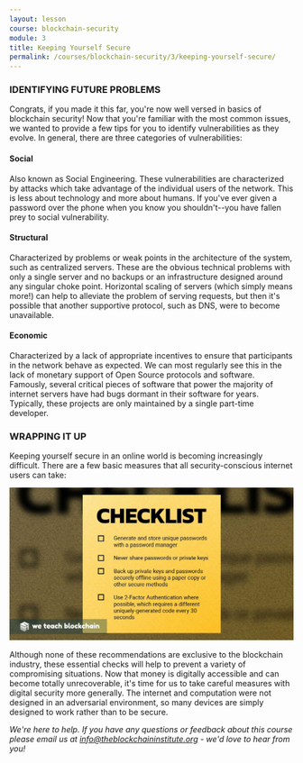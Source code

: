 ```yaml
---
layout: lesson
course: blockchain-security
module: 3
title: Keeping Yourself Secure
permalink: /courses/blockchain-security/3/keeping-yourself-secure/
---
```

<!-- <iframe width="1280" height="720" src="https://www.youtube.com/embed/KQIrpRvb7cs?list=PLVmd1I9lPns9tKLMAYdnUx3oiegbIg7sJ" frameborder="0" allow="accelerometer; autoplay; encrypted-media; gyroscope; picture-in-picture" allowfullscreen></iframe> -->

<h3>IDENTIFYING FUTURE PROBLEMS</h3>

Congrats, if you made it this far, you're now well versed in basics of blockchain security! Now that you're familiar with the most common issues, we wanted to provide a few tips for you to identify vulnerabilities as they evolve. In general, there are three categories of vulnerabilities:
<h4>Social</h4>
Also known as Social Engineering. These vulnerabilities are characterized by attacks which take advantage of the individual users of the network. This is less about technology and more about humans. If you've ever given a password over the phone when you know you shouldn't--you have fallen prey to social vulnerability.
<h4>Structural</h4>
Characterized by problems or weak points in the architecture of the system, such as centralized servers. These are the obvious technical problems with only a single server and no backups or an infrastructure designed around any singular choke point. Horizontal scaling of servers (which simply means more!) can help to alleviate the problem of serving requests, but then it's possible that another supportive protocol, such as DNS, were to become unavailable.
<h4>Economic</h4>
Characterized by a lack of appropriate incentives to ensure that participants in the network behave as expected. We can most regularly see this in the lack of monetary support of Open Source protocols and software. Famously, several critical pieces of software that power the majority of internet servers have had bugs dormant in their software for years. Typically, these projects are only maintained by a single part-time developer.


<h3>WRAPPING IT UP</h3>


Keeping yourself secure in an online world is becoming increasingly difficult. There are a few basic measures that all security-conscious internet users can take:

<img src="/assets/img/courses/blockchain-security/BCS_Checklist.jpg" alt="Security Checklist" title="Security Checklist"/>

Although none of these recommendations are exclusive to the blockchain industry, these essential checks will help to prevent a variety of compromising situations. Now that money is digitally accessible and can become totally unrecoverable, it's time for us to take careful measures with digital security more generally. The internet and computation were not designed in an adversarial environment, so many devices are simply designed to work rather than to be secure.


<em>We're here to help. If you have any questions or feedback about this course please email us at info@theblockchaininstitute.org - we'd love to hear from you!</em>
